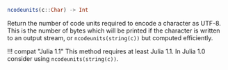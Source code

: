 ```julia
ncodeunits(c::Char) -> Int
```

Return the number of code units required to encode a character as UTF-8. This is the number of bytes which will be printed if the character is written to an output stream, or `ncodeunits(string(c))` but computed efficiently.

!!! compat "Julia 1.1"
    This method requires at least Julia 1.1. In Julia 1.0 consider using `ncodeunits(string(c))`.

